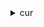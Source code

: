 <details><summary>cur</summary><blockquote>

- **<details><summary>delete-report-definition</summary><blockquote>**

  * --report-name
  * --cli-input-json
  * --cli-input-yaml
  * --generate-cli-skeleton


- **<details><summary>describe-report-definitions</summary><blockquote>**

  * --cli-input-json
  * --cli-input-yaml
  * --starting-token
  * --page-size
  * --max-items
  * --generate-cli-skeleton


- **<details><summary>help</summary><blockquote>**

  * 


- **<details><summary>modify-report-definition</summary><blockquote>**

  * --report-name
  * --report-definition
  * --cli-input-json
  * --cli-input-yaml
  * --generate-cli-skeleton


- **<details><summary>put-report-definition</summary><blockquote>**

  * --report-definition
  * --cli-input-json
  * --cli-input-yaml
  * --generate-cli-skeleton


</blockquote></details>
</blockquote></details>
</blockquote></details>
</blockquote></details>
</blockquote></details>
</blockquote></details>

